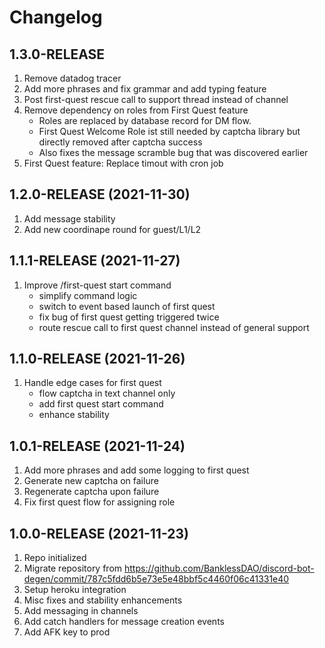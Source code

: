 # Changelog

## 1.3.0-RELEASE

1. Remove datadog tracer
2. Add more phrases and fix grammar and add typing feature
3. Post first-quest rescue call to support thread instead of channel
4. Remove dependency on roles from First Quest feature
   - Roles are replaced by database record for DM flow.
   - First Quest Welcome Role ist still needed by captcha library but directly removed after captcha success
   - Also fixes the message scramble bug that was discovered earlier
5. First Quest feature: Replace timout with cron job

## 1.2.0-RELEASE (2021-11-30)

1. Add message stability
2. Add new coordinape round for guest/L1/L2

## 1.1.1-RELEASE (2021-11-27)

1. Improve /first-quest start command
   - simplify command logic
   - switch to event based launch of first quest
   - fix bug of first quest getting triggered twice
   - route rescue call to first quest channel instead of general support

## 1.1.0-RELEASE (2021-11-26)

1. Handle edge cases for first quest
   - flow captcha in text channel only
   - add first quest start command
   - enhance stability

## 1.0.1-RELEASE (2021-11-24)

1. Add more phrases and add some logging to first quest
2. Generate new captcha on failure
3. Regenerate captcha upon failure
4. Fix first quest flow for assigning role

## 1.0.0-RELEASE (2021-11-23)

1. Repo initialized
2. Migrate repository from https://github.com/BanklessDAO/discord-bot-degen/commit/787c5fdd6b5e73e5e48bbf5c4460f06c41331e40
3. Setup heroku integration
4. Misc fixes and stability enhancements
5. Add messaging in channels
6. Add catch handlers for message creation events
7. Add AFK key to prod
